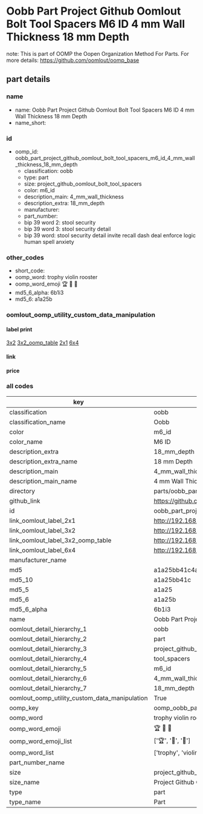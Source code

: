 # Oobb Part Project Github Oomlout Bolt Tool Spacers M6 ID 4 mm Wall Thickness 18 mm Depth  

note: This is part of OOMP the Oopen Organization Method For Parts. For more details: https://github.com/oomlout/oomp_base

##  part details
  







### name
* name: Oobb Part Project Github Oomlout Bolt Tool Spacers M6 ID 4 mm Wall Thickness 18 mm Depth
* name_short: 
### id
* oomp_id: oobb_part_project_github_oomlout_bolt_tool_spacers_m6_id_4_mm_wall_thickness_18_mm_depth
  * classification: oobb
  * type: part
  * size: project_github_oomlout_bolt_tool_spacers
  * color: m6_id
  * description_main: 4_mm_wall_thickness
  * description_extra: 18_mm_depth
  * manufacturer: 
  * part_number: 
  * bip 39 word 2: stool security
  * bip 39 word 3: stool security detail
  * bip 39 word: stool security detail invite recall dash deal enforce logic human spell anxiety

### other_codes
* short_code: 
* oomp_word: trophy violin rooster
* oomp_word_emoji :trophy: :violin: :rooster:
* md5_6_alpha: 6b1i3
* md5_6: a1a25b






### oomlout_oomp_utility_custom_data_manipulation
#### label print
[3x2](http://192.168.1.245:1112/?label=oomp%206b1i3)
[3x2_oomp_table](http://192.168.1.108:1112/?label=oomp%206b1i3)
[2x1](http://192.168.1.242:1112/?label=oomp%206b1i3)
[6x4](http://192.168.1.55:1112/?label=oomp%206b1i3)    

#### link

                              

#### price







### all codes 
| key | value |  
| --- | --- |  
| classification | oobb |  
| classification_name | Oobb |  
| color | m6_id |  
| color_name | M6 ID |  
| description_extra | 18_mm_depth |  
| description_extra_name | 18 mm Depth |  
| description_main | 4_mm_wall_thickness |  
| description_main_name | 4 mm Wall Thickness |  
| directory | parts/oobb_part_project_github_oomlout_bolt_tool_spacers_m6_id_4_mm_wall_thickness_18_mm_depth |  
| github_link | https://github.com/oomlout/oomlout_oomp_part_src/tree/main/parts/oobb_part_project_github_oomlout_bolt_tool_spacers_m6_id_4_mm_wall_thickness_18_mm_depth |  
| id | oobb_part_project_github_oomlout_bolt_tool_spacers_m6_id_4_mm_wall_thickness_18_mm_depth |  
| link_oomlout_label_2x1 | http://192.168.1.242:1112/?label=oomp%206b1i3 |  
| link_oomlout_label_3x2 | http://192.168.1.245:1112/?label=oomp%206b1i3 |  
| link_oomlout_label_3x2_oomp_table | http://192.168.1.108:1112/?label=oomp%206b1i3 |  
| link_oomlout_label_6x4 | http://192.168.1.55:1112/?label=oomp%206b1i3 |  
| manufacturer_name |  |  
| md5 | a1a25bb41c4a2704ded9b76078b0b6b3 |  
| md5_10 | a1a25bb41c |  
| md5_5 | a1a25 |  
| md5_6 | a1a25b |  
| md5_6_alpha | 6b1i3 |  
| name | Oobb Part Project Github Oomlout Bolt Tool Spacers M6 ID 4 mm Wall Thickness 18 mm Depth |  
| oomlout_detail_hierarchy_1 | oobb |  
| oomlout_detail_hierarchy_2 | part |  
| oomlout_detail_hierarchy_3 | project_github_bolt |  
| oomlout_detail_hierarchy_4 | tool_spacers |  
| oomlout_detail_hierarchy_5 | m6_id |  
| oomlout_detail_hierarchy_6 | 4_mm_wall_thickness |  
| oomlout_detail_hierarchy_7 | 18_mm_depth |  
| oomlout_oomp_utility_custom_data_manipulation | True |  
| oomp_key | oomp_oobb_part_project_github_oomlout_bolt_tool_spacers_m6_id_4_mm_wall_thickness_18_mm_depth |  
| oomp_word | trophy violin rooster |  
| oomp_word_emoji | :trophy: :violin: :rooster: |  
| oomp_word_emoji_list | [':trophy:', ':violin:', ':rooster:'] |  
| oomp_word_list | ['trophy', 'violin', 'rooster'] |  
| part_number_name |  |  
| size | project_github_oomlout_bolt_tool_spacers |  
| size_name | Project Github Oomlout Bolt Tool Spacers |  
| type | part |  
| type_name | Part |  
